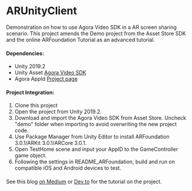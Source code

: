 # ARUnityClient
Demonstration on how to use Agora Video SDK in a AR screen sharing scenario. This project amends the Demo project from the Asset Store SDK and the online ARFoundation Tutorial as an advanced tutorial.

#### Dependencies:
- Unity 2019.2 
- Unity Asset [Agora Video SDK](https://assetstore.unity.com/packages/tools/video/agora-video-sdk-for-unity-134502)
- Agora AppId [Project page](https://console.agora.io/projects)

#### Project Integration:
1. Clone this project
2. Open the project from Unity 2019.2.  
3. Download and import the Agora Video SDK from Asset Store.  Uncheck "demo" folder when importing to avoid overwriting the new project code.
4. Use Package Manager from Unity Editor to install ARFoundation 3.0.1/ARKit 3.0.1/ARCore 3.0.1.
5. Open TestHome scene and input your AppID to the GameController game object.
6. Following the settings in README_ARFoundation, build and run on compatible iOS and Android devices to test.

#### 
See this blog [on Medium](https://bit.ly/2XQ8a3N) or [Dev.to](https://bit.ly/3bdVNlQ) for the tutorial on the project.
